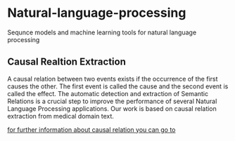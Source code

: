 # Natural-language-processing
Sequnce models and machine learning tools for natural language processing

## Causal Realtion Extraction
A causal relation between two events exists if the occurrence of the first causes the other. The first event is called the cause and the second event is called the effect.
The automatic detection and extraction of Semantic Relations is a crucial step to improve the performance of several Natural Language Processing applications.
Our work is based on causal relation extraction from medical domain text. 

[for further information about causal relation you can go to](http://lrec-conf.org/proceedings/lrec2008/pdf/87_paper.pdf)
